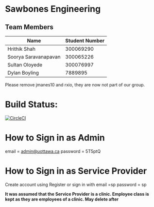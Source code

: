 # Sawbones Engineering

## Team Members

| Name | Student Number |
| --- | --- |
| Hrithik Shah | 300069290 |
| Soorya Saravanapavan | 300065226 |
| Sultan Oloyede | 300076997 |
| Dylan Boyling | 7889895 |

Please remove jmanes10 and rxio, they are now not part of our group.

# Build Status:
[![CircleCI](https://circleci.com/gh/professor-forward/project-sawbones_engineering/tree/f%2Fdeliverable04.svg?style=svg&circle-token=3e2bea451884276e8faa82ed09ca5e7628290049)](https://circleci.com/gh/professor-forward/project-sawbones_engineering/tree/f%2Fdeliverable04)
<!--
CircleCI built successfully before the JUnit testing was implemented as seen below. As mentioned by the Professor on Piazza we can not build as there are "no credits are available on your plan". 
![](https://i.imgur.com/2oCFDSh.png)
![](https://i.imgur.com/cgSZhVX.png)
-->
# How to Sign in as Admin

email = admin@uottawa.ca
password = 5T5ptQ

# How to Sign in as Service Provider

Create account using Register
or sign in with 
email =sp
password = sp

**It was assumed that the Service Provider is a clinic. Employee class is kept as they are employees of a clinic. May delete after**
